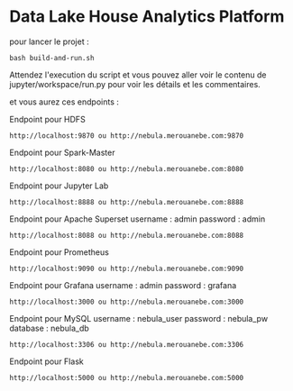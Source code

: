 # Data Lake House Analytics Platform

pour lancer le projet :

```
bash build-and-run.sh
```
Attendez l'execution du script et vous pouvez aller voir le contenu de jupyter/workspace/run.py pour voir les détails et les commentaires.

et vous aurez ces endpoints :

Endpoint pour HDFS
```
http://localhost:9870 ou http://nebula.merouanebe.com:9870
```

Endpoint pour Spark-Master
```
http://localhost:8080 ou http://nebula.merouanebe.com:8080
```

Endpoint pour Jupyter Lab
```
http://localhost:8888 ou http://nebula.merouanebe.com:8888
```

Endpoint pour Apache Superset
username : admin
password : admin
```
http://localhost:8088 ou http://nebula.merouanebe.com:8088
```

Endpoint pour Prometheus
```
http://localhost:9090 ou http://nebula.merouanebe.com:9090
```

Endpoint pour Grafana
username : admin
password : grafana
```
http://localhost:3000 ou http://nebula.merouanebe.com:3000
```

Endpoint pour MySQL
username : nebula_user
password : nebula_pw
database : nebula_db
```
http://localhost:3306 ou http://nebula.merouanebe.com:3306
```

Endpoint pour Flask
```
http://localhost:5000 ou http://nebula.merouanebe.com:5000
```
